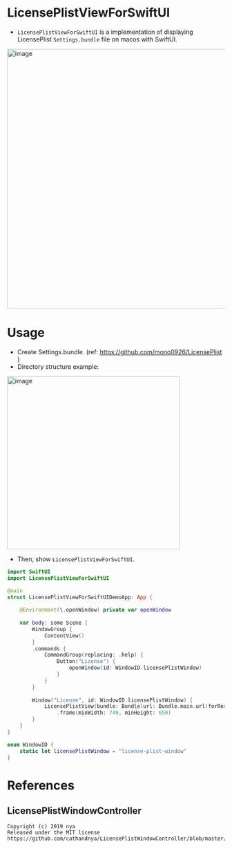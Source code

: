 # LicensePlistViewForSwiftUI
- `LicensePlistViewForSwiftUI` is a implementation of displaying LicensePlist `Settings.bundle` file on macos with SwiftUI.

<img width="600" alt="image" src="https://i.imgur.com/sixeD0U.png">

# Usage
- Create Settings.bundle. (ref: https://github.com/mono0926/LicensePlist )
- Directory structure example:

<img width="400" alt="image" src="https://i.imgur.com/GQnnXxP.png">

- Then, show `LicensePlistViewForSwiftUI`.

```swift
import SwiftUI
import LicensePlistViewForSwiftUI

@main
struct LicensePlistViewForSwiftUIDemoApp: App {
    
    @Environment(\.openWindow) private var openWindow
    
    var body: some Scene {
        WindowGroup {
            ContentView()
        }
        .commands {
            CommandGroup(replacing: .help) {
                Button("License") {
                    openWindow(id: WindowID.licensePlistWindow)
                }
            }
        }
                    
        Window("License", id: WindowID.licensePlistWindow) {
            LicensePlistView(bundle: Bundle(url: Bundle.main.url(forResource: "Settings", withExtension: "bundle")!)!)
                .frame(minWidth: 740, minHeight: 650)
        }        
    }
}

enum WindowID {
    static let licensePlistWindow = "license-plist-window"
}
```

# References
## LicensePlistWindowController

```
Copyright (c) 2019 nya
Released under the MIT license
https://github.com/cathandnya/LicensePlistWindowController/blob/master/LICENSE
```
